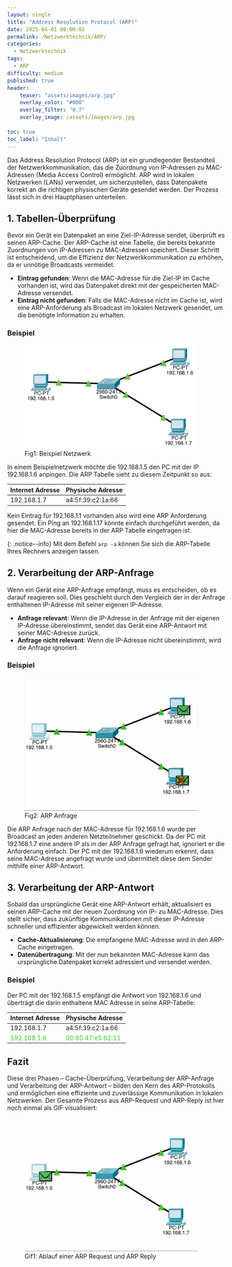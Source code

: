 ```yaml
---
layout: single
title: "Address Resolution Protocol (ARP)"
date: 2025-04-01 00:00:02
permalink: /Netzwerktechnik/ARP/
categories:
  - Netzwerktechnik
tags:
  - ARP
difficulty: medium
published: true
header:
    teaser: "assets/images/arp.jpg"
    overlay_color: "#000"
    overlay_filter: "0.7"
    overlay_image: /assets/images/arp.jpg

toc: true
toc_label: "Inhalt"
---
```

Das Address Resolution Protocol (ARP) ist ein grundlegender Bestandteil der Netzwerkkommunikation, das die Zuordnung von IP-Adressen zu MAC-Adressen (Media Access Control) ermöglicht. ARP wird in lokalen Netzwerken (LANs) verwendet, um sicherzustellen, dass Datenpakete korrekt an die richtigen physischen Geräte gesendet werden. Der Prozess lässt sich in drei Hauptphasen unterteilen:

## 1. Tabellen-Überprüfung
Bevor ein Gerät ein Datenpaket an eine Ziel-IP-Adresse sendet, überprüft es seinen ARP-Cache. Der ARP-Cache ist eine Tabelle, die bereits bekannte Zuordnungen von IP-Adressen zu MAC-Adressen speichert. Dieser Schritt ist entscheidend, um die Effizienz der Netzwerkkommunikation zu erhöhen, da er unnötige Broadcasts vermeidet.

- **Eintrag gefunden**: Wenn die MAC-Adresse für die Ziel-IP im Cache vorhanden ist, wird das Datenpaket direkt mit der gespeicherten MAC-Adresse versendet.
- **Eintrag nicht gefunden**: Falls die MAC-Adresse nicht im Cache ist, wird eine ARP-Anforderung als Broadcast im lokalen Netzwerk gesendet, um die benötigte Information zu erhalten.

### Beispiel
<style>
  .center {
  display: block;
  margin-left: auto;
  margin-right: auto;
  width: 50%;
}
</style>

<figure>
    <img src="/assets/images/arp_beispiel.png" width="400"/>
    <figcaption>Fig1: Beispiel Netzwerk</figcaption>
</figure>

In einem Beispielnetzwerk möchte die 192.168.1.5 den PC mit der IP 192.168.1.6 anpingen.
Die ARP Tabelle sieht zu diesem Zeitpunkt so aus:

  |Internet Adresse | Physische Adresse |
  |-----------------|-------------------|
  |192.168.1.7      |a4:5f:39:c2:1a:66  |

Kein Eintrag für 192.168.1.1 vorhanden also wird eine ARP Anforderung gesendet.
Ein Ping an 192.168.1.17 könnte einfach durchgeführt werden, da hier die MAC-Adresse bereits in der ARP Tabelle eingetragen ist.

{: .notice--info}
Mit dem Befehl `arp -a` können Sie sich die ARP-Tabelle Ihres Rechners anzeigen lassen.

## 2. Verarbeitung der ARP-Anfrage
Wenn ein Gerät eine ARP-Anfrage empfängt, muss es entscheiden, ob es darauf reagieren soll. Dies geschieht durch den Vergleich der in der Anfrage enthaltenen IP-Adresse mit seiner eigenen IP-Adresse.

- **Anfrage relevant**: Wenn die IP-Adresse in der Anfrage mit der eigenen IP-Adresse übereinstimmt, sendet das Gerät eine ARP-Antwort mit seiner MAC-Adresse zurück.
- **Anfrage nicht relevant**: Wenn die IP-Adresse nicht übereinstimmt, wird die Anfrage ignoriert.

### Beispiel

<figure>
    <img src="/assets/images/arp_anfrage.png" width="400"/>
    <figcaption>Fig2: ARP Anfrage</figcaption>
</figure>

Die ARP Anfrage nach der MAC-Adresse für 192.168.1.6 wurde per Broadcast an jeden anderen Netzteilnehmer geschickt.
Da der PC mit 192.168.1.7 eine andere IP als in der ARP Anfrage gefragt hat, ignoriert er die Anforderung einfach.
Der PC mit der 192.168.1.6 wiederum erkennt, dass seine MAC-Adresse angefragt wurde und übermittelt diese dem Sender mithilfe einer ARP-Antwort.

## 3. Verarbeitung der ARP-Antwort
Sobald das ursprüngliche Gerät eine ARP-Antwort erhält, aktualisiert es seinen ARP-Cache mit der neuen Zuordnung von IP- zu MAC-Adresse. Dies stellt sicher, dass zukünftige Kommunikationen mit dieser IP-Adresse schneller und effizienter abgewickelt werden können.

- **Cache-Aktualisierung**: Die empfangene MAC-Adresse wird in den ARP-Cache eingetragen.
- **Datenübertragung**: Mit der nun bekannten MAC-Adresse kann das ursprüngliche Datenpaket korrekt adressiert und versendet werden.

### Beispiel

Der PC mit der 192.168.1.5 empfängt die Antwort von 192.168.1.6 und überträgt die darin enthaltene MAC Adresse in seine ARP-Tabelle:

  |Internet Adresse | Physische Adresse |
  |-----------------|-------------------|
  |192.168.1.7      |a4:5f:39:c2:1a:66  |
  |<span style="color:limegreen">  192.168.1.6 </span> | <span style="color:limegreen"> 00:60:47:e5:62:11</span> |

## Fazit 

Diese drei Phasen – Cache-Überprüfung, Verarbeitung der ARP-Anfrage und Verarbeitung der ARP-Antwort – bilden den Kern des ARP-Protokolls und ermöglichen eine effiziente und zuverlässige Kommunikation in lokalen Netzwerken. 
Der Gesamte Prozess aus ARP-Request und ARP-Reply ist hier noch einmal als GIF visualisiert:

<figure>
    <img src="/assets/images/ARP_1.gif" width="400"/>
    <figcaption>Gif1: Ablauf einer ARP Request und ARP Reply</figcaption>
</figure>
